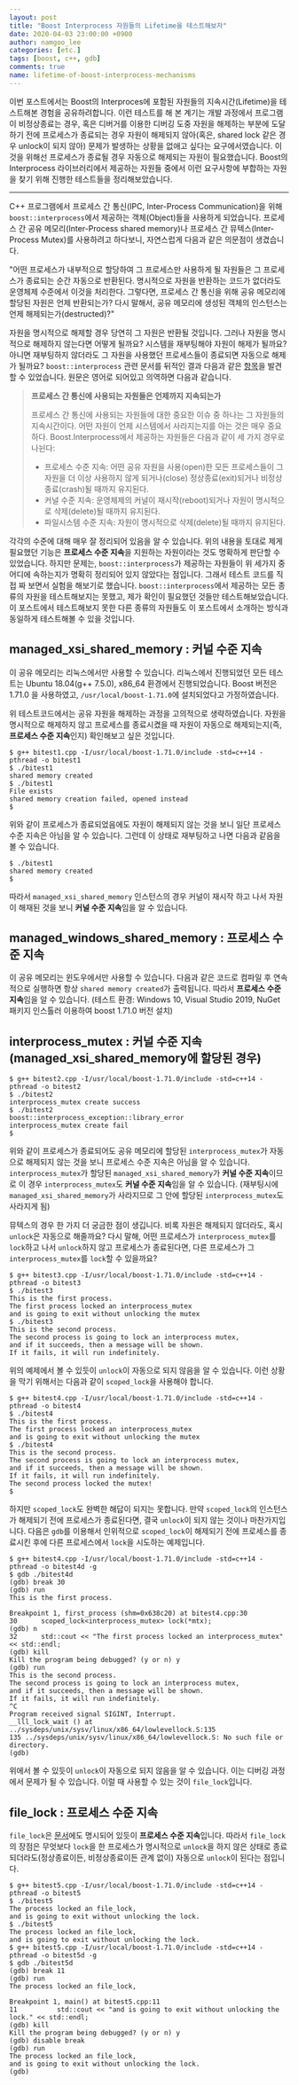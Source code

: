 ```yaml
---
layout: post
title: "Boost Interprocess 자원들의 Lifetime을 테스트해보자"
date: 2020-04-03 23:00:00 +0900
author: namgoo_lee
categories: [etc.]
tags: [boost, c++, gdb]
comments: true
name: lifetime-of-boost-interprocess-mechanisms
---
```


이번 포스트에서는 Boost의 Interproces에 포함된 자원들의 지속시간(Lifetime)을 테스트해본 경험을 공유하려합니다. 이런 테스트를 해 본 계기는 개발 과정에서 프로그램이 비정상종료는 경우, 혹은 디버거를 이용한 디버깅 도중 자원을 해제하는 부분에 도달하기 전에 프로세스가 종료되는 경우 자원이 해제되지 않아(혹은, shared lock 같은 경우 unlock이 되지 않아) 문제가 발생하는 상황을 없애고 싶다는 요구에서였습니다. 이것을 위해선 프로세스가 종료될 경우 자동으로 해제되는 자원이 필요했습니다. Boost의 Interprocess 라이브러리에서 제공하는 자원들 중에서 이런 요구사항에 부합하는 자원을 찾기 위해 진행한 테스트들을 정리해보았습니다.

-----------------------------------------

C++ 프로그램에서 프로세스 간 통신(IPC, Inter-Process Communication)을 위해 `boost::interprocess`에서 제공하는 객체(Object)들을 사용하게 되었습니다. 프로세스 간 공유 메모리(Inter-Process shared memory)나 프로세스 간 뮤텍스(Inter-Process Mutex)를 사용하려고 하다보니, 자연스럽게 다음과 같은 의문점이 생겼습니다.

"어떤 프로세스가 내부적으로 할당하여 그 프로세스만 사용하게 될 자원들은 그 프로세스가 종료되는 순간 자동으로 반환된다. 명시적으로 자원을 반환하는 코드가 없더라도 운영체제 수준에서 이것을 처리한다. 그렇다면, 프로세스 간 통신을 위해 공유 메모리에 할당된 자원은 언제 반환되는가? 다시 말해서, 공유 메모리에 생성된 객체의 인스턴스는 언제 해제되는가(destructed)?"

자원을 명시적으로 해제할 경우 당연히 그 자원은 반환될 것입니다. 그러나 자원을 명시적으로 해제하지 않는다면 어떻게 될까요? 시스템을 재부팅해야 자원이 해제가 될까요? 아니면 재부팅하지 않더라도 그 자원을 사용했던 프로세스들이 종료되면 자동으로 해제가 될까요? `boost::interprocess` 관련 문서를 뒤적인 결과 다음과 같은 [항목](https://www.boost.org/doc/libs/1_71_0/doc/html/interprocess/some_basic_explanations.html#interprocess.some_basic_explanations.persistence)을 발견할 수 있었습니다. 원문은 영어로 되어있고 의역하면 다음과 같습니다.

> **프로세스 간 통신에 사용되는 자원들은 언제까지 지속되는가**
>
> 프로세스 간 통신에 사용되는 자원들에 대한 중요한 이슈 중 하나는 그 자원들의 지속시간이다. 어떤 자원이 언제 시스템에서 사라지는지를 아는 것은 매우 중요하다. Boost.Interprocess에서 제공하는 자원들은 다음과 같이 세 가지 경우로 나뉜다:
> * 프로세스 수준 지속: 어떤 공유 자원을 사용(open)한 모든 프로세스들이 그 자원을 더 이상 사용하지 않게 되거나(close) 정상종료(exit)되거나 비정상종료(crash)될 때까지 유지된다.
> * 커널 수준 지속: 운영체제의 커널이 재시작(reboot)되거나 자원이 명시적으로 삭제(delete)될 때까지 유지된다.
> * 파일시스템 수준 지속: 자원이 명시적으로 삭제(delete)될 때까지 유지된다.

각각의 수준에 대해 매우 잘 정리되어 있음을 알 수 있습니다. 위의 내용을 토대로 제게 필요했던 기능은 **프로세스 수준 지속**을 지원하는 자원이라는 것도 명확하게 판단할 수 있었습니다. 하지만 문제는, `boost::interprocess`가 제공하는 자원들이 위 세가지 중 어디에 속하는지가 명확히 정리되어 있지 않았다는 점입니다. 그래서 테스트 코드를 직접 짜 보면서 실험을 해보기로 했습니다. `boost::interprocess`에서 제공하는 모든 종류의 자원을 테스트해보지는 못했고, 제가 확인이 필요했던 것들만 테스트해보았습니다. 이 포스트에서 테스트해보지 못한 다른 종류의 자원들도 이 포스트에서 소개하는 방식과 동일하게 테스트해볼 수 있을 것입니다.

## managed_xsi_shared_memory : 커널 수준 지속

이 공유 메모리는 리눅스에서만 사용할 수 있습니다. 리눅스에서 진행되었던 모든 테스트는 Ubuntu 18.04(g++ 7.5.0), x86_64 환경에서 진행되었습니다. Boost 버전은 1.71.0 을 사용하였고, `/usr/local/boost-1.71.0`에 설치되었다고 가정하였습니다.

<script src="https://gist.github.com/nglee/5892c346d26f9282160581e7fde4d3cf.js"></script>

위 테스트코드에서는 공유 자원을 해제하는 과정을 고의적으로 생략하였습니다. 자원을 명시적으로 해제하지 않고 프로세스를 종료시켰을 때 자원이 자동으로 해제되는지(즉, **프로세스 수준 지속**인지) 확인해보고 싶은 것입니다.

```
$ g++ bitest1.cpp -I/usr/local/boost-1.71.0/include -std=c++14 -pthread -o bitest1
$ ./bitest1
shared memory created
$ ./bitest1
File exists
shared memory creation failed, opened instead
$
```

위와 같이 프로세스가 종료되었음에도 자원이 해제되지 않는 것을 보니 일단 프로세스 수준 지속은 아님을 알 수 있습니다. 그런데 이 상태로 재부팅하고 나면 다음과 같음을 볼 수 있습니다.

```
$ ./bitest1
shared memory created
$
```

따라서 `managed_xsi_shared_memory` 인스턴스의 경우 커널이 재시작 하고 나서 자원이 해재된 것을 보니 **커널 수준 지속**임을 알 수 있습니다.

## managed_windows_shared_memory : 프로세스 수준 지속

이 공유 메모리는 윈도우에서만 사용할 수 있습니다. 다음과 같은 코드로 컴파일 후 연속적으로 실행하면 항상 `shared memory created`가 출력됩니다. 따라서 **프로세스 수준 지속**임을 알 수 있습니다. (테스트 환경: Windows 10, Visual Studio 2019, NuGet 패키지 인스톨러 이용하여 boost 1.71.0 버전 설치)

<script src="https://gist.github.com/nglee/f89b6448a05edcb9ed382a94e8aa13d5.js"></script>

## interprocess_mutex : 커널 수준 지속 (managed_xsi_shared_memory에 할당된 경우)

<script src="https://gist.github.com/nglee/a03ed8c2de387608f6d9d98ce53beb51.js"></script>
```
$ g++ bitest2.cpp -I/usr/local/boost-1.71.0/include -std=c++14 -pthread -o bitest2
$ ./bitest2
interprocess_mutex create success
$ ./bitest2
boost::interprocess_exception::library_error
interprocess_mutex create fail
$
```

위와 같이 프로세스가 종료되어도 공유 메모리에 할당된 `interprocess_mutex`가 자동으로 해제되지 않는 것을 보니 프로세스 수준 지속은 아님을 알 수 있습니다. `interprocess_mutex`가 할당된 `managed_xsi_shared_memory`가 **커널 수준 지속**이므로 이 경우 `interprocess_mutex`도 **커널 수준 지속**임을 알 수 있습니다. (재부팅시에 `managed_xsi_shared_memory`가 사라지므로 그 안에 할당된 `interprocess_mutex`도 사라지게 됨)

뮤텍스의 경우 한 가지 더 궁금한 점이 생깁니다. 비록 자원은 해제되지 않더라도, 혹시 `unlock`은 자동으로 해줄까요? 다시 말해, 어떤 프로세스가 `interprocess_mutex`를 `lock`하고 나서 `unlock`하지 않고 프로세스가 종료된다면, 다른 프로세스가 그 `interprocess_mutex`를 `lock`할 수 있을까요?

<script src="https://gist.github.com/nglee/b9dd4d8f55010d47a48f30f4967b86d1.js"></script>
```
$ g++ bitest3.cpp -I/usr/local/boost-1.71.0/include -std=c++14 -pthread -o bitest3
$ ./bitest3
This is the first process.
The first process locked an interprocess_mutex
and is going to exit without unlocking the mutex
$ ./bitest3
This is the second process.
The second process is going to lock an interprocess mutex,
and if it succeeds, then a message will be shown.
If it fails, it will run indefinitely.

```

위의 예제에서 볼 수 있듯이 `unlock`이 자동으로 되지 않음을 알 수 있습니다. 이런 상황을 막기 위해서는 다음과 같이 `scoped_lock`을 사용해야 합니다.

<script src="https://gist.github.com/nglee/a6eb842a92f1b44ca3d3880b255aac80.js"></script>
```
$ g++ bitest4.cpp -I/usr/local/boost-1.71.0/include -std=c++14 -pthread -o bitest4
$ ./bitest4
This is the first process.
The first process locked an interprocess_mutex
and is going to exit without unlocking the mutex
$ ./bitest4
This is the second process.
The second process is going to lock an interprocess mutex,
and if it succeeds, then a message will be shown.
If it fails, it will run indefinitely.
The second process locked the mutex!
$
```

하지만 `scoped_lock`도 완벽한 해답이 되지는 못합니다. 만약 `scoped_lock`의 인스턴스가 해제되기 전에 프로세스가 종료된다면, 결국 `unlock`이 되지 않는 것이나 마찬가지입니다. 다음은 `gdb`를 이용해서 인위적으로 `scoped_lock`이 해제되기 전에 프로세스를 종료시킨 후에 다른 프로세스에서 `lock`을 시도하는 예제입니다.

```
$ g++ bitest4.cpp -I/usr/local/boost-1.71.0/include -std=c++14 -pthread -o bitest4d -g
$ gdb ./bitest4d
(gdb) break 30
(gdb) run
This is the first process.

Breakpoint 1, first_process (shm=0x638c20) at bitest4.cpp:30
30	    scoped_lock<interprocess_mutex> lock(*mtx);
(gdb) n
32	    std::cout << "The first process locked an interprocess_mutex" << std::endl;
(gdb) kill
Kill the program being debugged? (y or n) y
(gdb) run
This is the second process.
The second process is going to lock an interprocess mutex,
and if it succeeds, then a message will be shown.
If it fails, it will run indefinitely.
^C
Program received signal SIGINT, Interrupt.
__lll_lock_wait () at ../sysdeps/unix/sysv/linux/x86_64/lowlevellock.S:135
135	../sysdeps/unix/sysv/linux/x86_64/lowlevellock.S: No such file or directory.
(gdb)
```

위에서 볼 수 있듯이 `unlock`이 자동으로 되지 않음을 알 수 있습니다. 이는 디버깅 과정에서 문제가 될 수 있습니다. 이럴 때 사용할 수 있는 것이 `file_lock`입니다.

## file_lock : 프로세스 수준 지속

`file_lock`은 [문서](https://www.boost.org/doc/libs/1_71_0/doc/html/interprocess/synchronization_mechanisms.html#interprocess.synchronization_mechanisms.file_lock)에도 명시되어 있듯이 **프로세스 수준 지속**입니다. 따라서 `file_lock`의 장점은 무엇보다 `lock`을 한 프로세스가 명시적으로 `unlock`을 하지 않은 상태로 종료되더라도(정상종료이든, 비정상종료이든 관계 없이) 자동으로 `unlock`이 된다는 점입니다.

<script src="https://gist.github.com/nglee/164bde324c6c03a50047648c222d0b28.js"></script>
```
$ g++ bitest5.cpp -I/usr/local/boost-1.71.0/include -std=c++14 -pthread -o bitest5
$ ./bitest5
The process locked an file_lock,
and is going to exit without unlocking the lock.
$ ./bitest5
The process locked an file_lock,
and is going to exit without unlocking the lock.
$ g++ bitest5.cpp -I/usr/local/boost-1.71.0/include -std=c++14 -pthread -o bitest5d -g
$ gdb ./bitest5d
(gdb) break 11
(gdb) run
The process locked an file_lock,

Breakpoint 1, main() at bitest5.cpp:11
11          std::cout << "and is going to exit without unlocking the lock." << std::endl;
(gdb) kill
Kill the program being debugged? (y or n) y
(gdb) disable break
(gdb) run
The process locked an file_lock,
and is going to exit without unlocking the lock.
(gdb)
```
